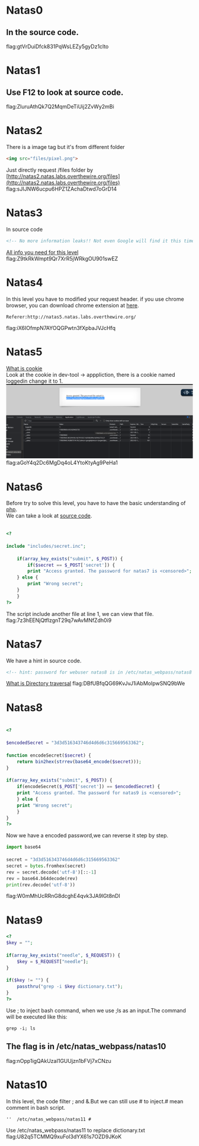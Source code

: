 # Natas0
## In the source code.<br>
flag:gtVrDuiDfck831PqWsLEZy5gyDz1clto 
# Natas1
## Use F12 to look at source code.<br>
flag:ZluruAthQk7Q2MqmDeTiUij2ZvWy2mBi
# Natas2
There is a image tag but it's from different folder
```html
<img src="files/pixel.png">
```
Just directly request /files folder by [http://natas2.natas.labs.overthewire.org/files](http://natas2.natas.labs.overthewire.org/files)
<br>flag:sJIJNW6ucpu6HPZ1ZAchaDtwd7oGrD14
# Natas3 
In source code 
```html
<!-- No more information leaks!! Not even Google will find it this time... -->
```
[All info you need for this level](https://developers.google.com/search/docs/advanced/robots/robots_txt)
<br>flag:Z9tkRkWmpt9Qr7XrR5jWRkgOU901swEZ
# Natas4
In this level you have to modified your request header. if you use chrome browser, you can download chrome extension at [here](https://chrome.google.com/webstore/detail/modheader/idgpnmonknjnojddfkpgkljpfnnfcklj?hc=search&hcp=main).
```
Referer:http://natas5.natas.labs.overthewire.org/
```
flag:iX6IOfmpN7AYOQGPwtn3fXpbaJVJcHfq
# Natas5
[What is cookie](https://www.youtube.com/watch?v=rdVPflECed8)<br>
Look at the cookie in dev-tool -> apppliction, there is a cookie named loggedin change it to 1.<br>
![](https://github.com/leohammer123/CTF/blob/main/overthewire/Natas/natas5.png)
flag:aGoY4q2Dc6MgDq4oL4YtoKtyAg9PeHa1
# Natas6
Before try to solve this level, you have to have the basic understanding of [php](https://www.w3schools.com/php/).<br>
We can take a look at [source  code](http://natas6.natas.labs.overthewire.org/index-source.html).
```php

<?

include "includes/secret.inc";

    if(array_key_exists("submit", $_POST)) {
        if($secret == $_POST['secret']) {
        print "Access granted. The password for natas7 is <censored>";
    } else {
        print "Wrong secret";
    }
    }
?>

```
The script include another file at line 1, we can view that file.
<br>flag:7z3hEENjQtflzgnT29q7wAvMNfZdh0i9
# Natas7
We have a hint in source code.
```html
<!-- hint: password for webuser natas8 is in /etc/natas_webpass/natas8 -->

```
[What is Directory traversal](https://www.youtube.com/watch?v=NQwUDLMOrHo)
flag:DBfUBfqQG69KvJvJ1iAbMoIpwSNQ9bWe
# Natas8
```php

<?

$encodedSecret = "3d3d516343746d4d6d6c315669563362";

function encodeSecret($secret) {
    return bin2hex(strrev(base64_encode($secret)));
}

if(array_key_exists("submit", $_POST)) {
    if(encodeSecret($_POST['secret']) == $encodedSecret) {
    print "Access granted. The password for natas9 is <censored>";
    } else {
    print "Wrong secret";
    }
}
?>
```
Now we have a encoded password,we can reverse it step by step.
```python 
import base64

secret = "3d3d516343746d4d6d6c315669563362"
secret = bytes.fromhex(secret)
rev = secret.decode('utf-8')[::-1]
rev = base64.b64decode(rev)
print(rev.decode('utf-8'))
```
flag:W0mMhUcRRnG8dcghE4qvk3JA9lGt8nDl
# Natas9
```php
<?
$key = "";

if(array_key_exists("needle", $_REQUEST)) {
    $key = $_REQUEST["needle"];
}

if($key != "") {
    passthru("grep -i $key dictionary.txt");
}
?>
```
Use ; to inject bash command, when we use ;ls as an input.The command will be executed like this:
```
grep -i; ls 
```
## The flag is in  /etc/natas_webpass/natas10
flag:nOpp1igQAkUzaI1GUUjzn1bFVj7xCNzu
# Natas10
In this level, the code filter ; and &.But we can still use # to inject.# mean comment in bash script.
```
''  /etc/natas_webpass/natas11 #
```
Use /etc/natas_webpass/natas11 to replace dictionary.txt 
flag:U82q5TCMMQ9xuFoI3dYX61s7OZD9JKoK

